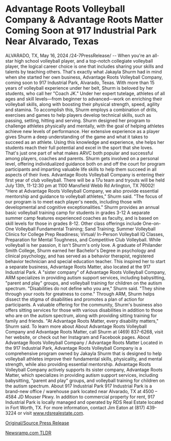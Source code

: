 # Advantage Roots Volleyball Company & Advantage Roots Matter Coming Soon at 917 Industrial Park Near Alvarado, Texas

ALVARADO, TX, May 16, 2024 /24-7PressRelease/ -- When you're an all-star high school volleyball player, and a top-notch collegiate volleyball player, the logical career choice is one that includes sharing your skills and talents by teaching others. That's exactly what Jakayla Shurm had in mind when she started her own business, Advantage Roots Volleyball Company, coming soon to 917 Industrial Park, Alvarado, Texas.  With more than 15 years of volleyball experience under her belt, Shurm is beloved by her students, who call her "Coach JK." Under her expert tutelage, athletes of all ages and skill levels—from beginner to advanced—work on enriching their volleyball skills, along with boosting their physical strength, speed, agility and stamina.   To accomplish this, Shurm employs a combination of drills, exercises and games to help players develop technical skills, such as passing, setting, hitting and serving. Shurm designed her program to challenge athletes physically and mentally, with the goal of helping athletes achieve new levels of performance. Her extensive experience as a player gives Shurm a deep understanding of the game and what it takes to succeed as an athlete. Using this knowledge and experience, she helps her students reach their full potential and excel in the sport that she loves.  That's just one part of what makes ARVC both popular and successful among players, coaches and parents. Shurm gets involved on a personal level, offering individualized guidance both on and off the court for program participants and imparting valuable life skills to help them succeed in all aspects of their lives. Advantage Roots Volleyball Company is entering their first year of club volleyball. There will be a 17u team and tryouts will be held July 13th, 11-12:30 pm at 1100 Mansfield Webb Rd Arlington, TX 76002!  "Here at Advantage Roots Volleyball Company, we also provide essential mentorship and guidance to volleyball athletes," Shurm said. "The focus of our program is to meet each player's needs, including those with developmental and cognitive exceptionalities."  Shurm provides an annual basic volleyball training camp for students in grades 3-12 A separate summer camp features experienced coaches as faculty, and is based on skill levels for those in grades 8-12. Other class offerings include One-on-One Volleyball Fundamental Training; Sand Training; Summer Volleyball Clinics for College Prep Readiness; Virtual/ In-Person Volleyball IQ Classes, Preparation for Mental Toughness, and Competitive Club Volleyball.  While volleyball is her passion, it isn't Shurm's only love. A graduate of Philander Smith College, Shurm earned her Bachelor's Degree in psychology and clinical psychology, and has served as a behavior therapist, registered behavior technician and special education teacher. This inspired her to start a separate business, Advantage Roots Matter, also located at the 917 Industrial Park. A "sister company" of Advantage Roots Volleyball Company, ARM specializes in providing autism support services, including babysitting, "parent and play" groups, and volleyball training for children on the autism spectrum.  "Disabilities do not define who you are," Shurm said. "They shine through your roots for greatness to come." Through ARM, Shurm helps dissect the stigma of disabilities and promotes a plan of action for participants. A valuable offering for the community, Shurm's business also offers sitting services for those with various disabilities in addition to those who are on the autism spectrum, along with providing sitting training for family and friends.  "At Advantage Roots Matter, every disability matters," Shurm said. To learn more about About Advantage Roots Volleyball Company and Advantage Roots Matter, call Shurm at (469) 837-6268, visit her website, or check out her Instagram and Facebook pages.  About Advantage Roots Volleyball Company / Advantage Roots Matter  Located in the 917 Industrial Park, Advantage Roots Volleyball Company is a comprehensive program owned by Jakayla Shurm that is designed to help volleyball athletes improve their fundamental skills, physicality, and mental strength, while also providing essential mentorship. Advantage Roots Volleyball Company actively supports its sister company, Advantage Roots Matter, which specializes in providing autism support services, including babysitting, "parent and play" groups, and volleyball training for children on the autism spectrum.  About 917 Industrial Park 917 Industrial Park is a brand-new office / warehouse park located near Alvarado, TX at 4500 – 4584 JD Mouser Pkwy. In addition to commercial property for rent, 917 Industrial Park is locally managed and operated by RDS Real Estate located in Fort Worth, TX. For more information, contact Jim Eaton at (817) 439-3224 or visit www.rdsrealestate.com. 

[Original/Source Press Release](https://www.24-7pressrelease.com/press-release/510852/advantage-roots-volleyball-company-advantage-roots-matter-coming-soon-at-917-industrial-park-near-alvarado-texas) 

[Newsramp.com TLDR](https://newsramp.com/None) 